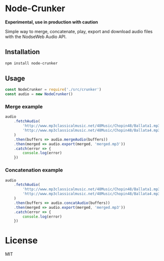 # Node-Crunker

**Experimental, use in production with caution**

Simple way to merge, concatenate, play, export and download audio files with the NodseWeb Audio API.


## Installation

```sh
npm install node-crunker
```

## Usage

```javascript
const NodeCrunker = require('./src/crunker')
const audio = new NodeCrunker()
```

### Merge example 

```javascript
audio
	.fetchAudio(
		'http://www.mp3classicalmusic.net/48Music/Chopin48/Ballata1.mp3',
		'http://www.mp3classicalmusic.net/48Music/Chopin48/Ballata4.mp3'
	)
	.then(buffers => audio.mergeAudio(buffers))
	.then(merged => audio.export(merged, 'merged.mp3'))
	.catch(error => {
		console.log(error)
	})
```

### Concatenation example

```javascript
audio
	.fetchAudio(
		'http://www.mp3classicalmusic.net/48Music/Chopin48/Ballata1.mp3',
		'http://www.mp3classicalmusic.net/48Music/Chopin48/Ballata4.mp3'
	)
	.then(buffers => audio.concatAudio(buffers))
	.then(merged => audio.export(merged, 'merged.mp3'))
	.catch(error => {
		console.log(error)
	})
```


# License

MIT
